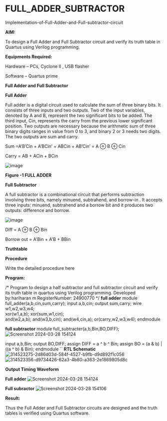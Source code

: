 # FULL_ADDER_SUBTRACTOR

Implementation-of-Full-Adder-and-Full-subtractor-circuit

**AIM:**

To design a Full Adder and Full Subtractor circuit and verify its truth table in Quartus using Verilog programming.

**Equipments Required:**

Hardware – PCs, Cyclone II , USB flasher

Software – Quartus prime

**Full Adder and Full Subtractor**

**Full Adder**

Full adder is a digital circuit used to calculate the sum of three binary bits. It consists of three inputs and two outputs. Two of the input variables, denoted by A and B, represent the two significant bits to be added. The third input, Cin, represents the carry from the previous lower significant position. Two outputs are necessary because the arithmetic sum of three binary digits ranges in value from 0 to 3, and binary 2 or 3 needs two digits. The two outputs are sum and carry.

Sum =A’B’Cin + A’BCin’ + ABCin + AB’Cin’ = A ⊕ B ⊕ Cin 

Carry = AB + ACin + BCin

![image](https://github.com/naavaneetha/FULL_ADDER_SUBTRACTOR/assets/154305477/0f30ba51-5ffb-4198-845f-18e054f675e7)

**Figure -1 FULL ADDER**

**Full Subtractor**

A full subtractor is a combinational circuit that performs subtraction involving three bits, namely minuend, subtrahend, and borrow-in . It accepts three inputs: minuend, subtrahend and a borrow bit and it produces two outputs: difference and borrow.

![image](https://github.com/naavaneetha/FULL_ADDER_SUBTRACTOR/assets/154305477/02b24f51-ab51-4304-9ad6-7b81ffc1ead5)

Diff = A ⊕ B ⊕ Bin 

Borrow out = A'Bin + A'B + BBin

**Truthtable**

**Procedure**

Write the detailed procedure here

**Program:**

/* Program to design a half subtractor and full subtractor circuit and verify its truth table in quartus using Verilog programming.
Developed by:hariharan m RegisterNumber: 24900770
*/
**full adder**
module full_adder(a,b,cin,sum,carry);
input a,b,cin;
output sum,carry;
wire w1,w2,w3,w4;       
xor(w1,a,b);
xor(sum,w1,cin);        
and(w2,a,b);
and(w3,b,cin);
and(w4,cin,a);
or(carry,w2,w3,w4);
endmodule

**full subtractor**
module full_subtracter(a,b,Bin,BO,DIFF);![Screenshot 2024-03-28 154124](https://github.com/priyadharshini210/FULL_ADDER_SUBTRACTOR/assets/148514638/dc75caa2-c185-4074-b910-18363ceccbf4)

input a,b,Bin;
output BO,DIFF;
assign DIFF = a ^ b ^ Bin;
  assign BO = (a & b) | ((a ^ b) & Bin);
endmodule
``
**RTL Schematic**
![314523275-2d86d03d-584f-4527-b9fb-d9d892f1c056](https://github.com/priyadharshini210/FULL_ADDER_SUBTRACTOR/assets/148514638/f68047b7-4451-4baa-88b8-6d21af3a423a)
![314523356-d9734426-62a3-4b80-a363-2e1869805d8c](https://github.com/priyadharshini210/FULL_ADDER_SUBTRACTOR/assets/148514638/de720dfc-9d76-4cbf-b05b-16255a1ce86b)

**Output Timing Waveform**

**Full adder**
![Screenshot 2024-03-28 154124](https://github.com/priyadharshini210/FULL_ADDER_SUBTRACTOR/assets/148514638/cd86403a-9bfd-4442-ad05-96204ce44a6c)

**Full subractor**
![Screenshot 2024-03-28 154106](https://github.com/priyadharshini210/FULL_ADDER_SUBTRACTOR/assets/148514638/e86ad945-b84f-4510-83bc-ca30eb56bedd)

**Result:**

Thus the Full Adder and Full Subtractor circuits are designed and the truth tables is verified using Quartus software.
